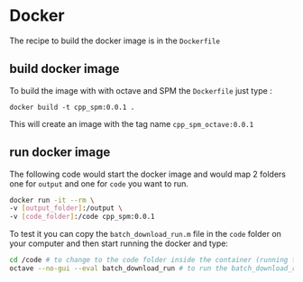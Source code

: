 # Docker

The recipe to build the docker image is in the `Dockerfile`

## build docker image

To build the image with with octave and SPM the `Dockerfile` just type :

`docker build -t cpp_spm:0.0.1 .`

This will create an image with the tag name `cpp_spm_octave:0.0.1`

## run docker image

The following code would start the docker image and would map 2 folders one for
`output` and one for `code` you want to run.

```bash
docker run -it --rm \
-v [output_folder]:/output \
-v [code_folder]:/code cpp_spm:0.0.1
```

To test it you can copy the `batch_download_run.m` file in the `code` folder on
your computer and then start running the docker and type:

```bash
cd /code # to change to the code folder inside the container (running the command 'ls' should show only batch_download_run.m )
octave --no-gui --eval batch_download_run # to run the batch_download_run script
```

